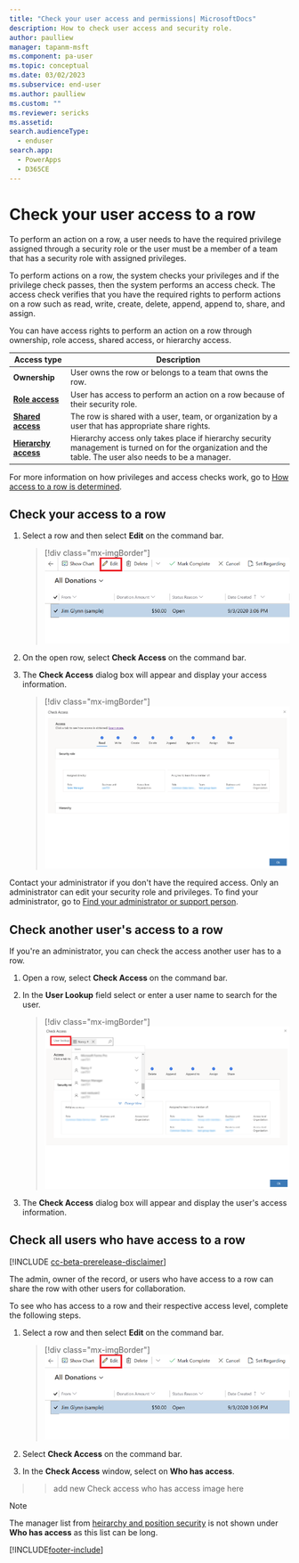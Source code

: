 ```yaml
---
title: "Check your user access and permissions| MicrosoftDocs"
description: How to check user access and security role.
author: paulliew
manager: tapanm-msft
ms.component: pa-user
ms.topic: conceptual
ms.date: 03/02/2023
ms.subservice: end-user
ms.author: paulliew
ms.custom: ""
ms.reviewer: sericks
ms.assetid: 
search.audienceType: 
  - enduser
search.app: 
  - PowerApps
  - D365CE
---
```


# Check your user access to a row

To perform an action on a row, a user needs to have the required privilege assigned through a security role or the user must be a member of a team that has a security role with assigned privileges.

To perform actions on a row, the system checks your privileges and if the privilege check passes, then the system performs an access check. The access check verifies that you have the required rights to perform actions on a row such as read, write, create, delete, append, append to, share, and assign.

You can have access rights to perform an action on a row through ownership, role access, shared access, or hierarchy access.

|Access type|Description|  
|---------------|-----------------|  
|**Ownership**| User owns the row or belongs to a team that owns the row.|  
|[**Role access**](/power-platform/admin/how-record-access-determined#role-access)|User has access to perform an action on a row because of their security role.|  
|[**Shared access**](/power-platform/admin/how-record-access-determined#shared-access)| The row is shared with a user, team, or organization by a user that has appropriate share rights.|  
|[**Hierarchy access**](/power-platform/admin/how-record-access-determined#hierarchy-access)|Hierarchy access only takes place if hierarchy security management is turned on for the organization and the table. The user also needs to be a manager.

For more information on how privileges and access checks work, go to [How access to a row is determined](/power-platform/admin/how-record-access-determined).


## Check your access to a row


1. Select a row and then select **Edit** on the command bar.

    > [!div class="mx-imgBorder"]
    > ![Select a row to edit it.](media/edit_record.png "Select a row to edit it")
  
2. On the open row, select **Check Access** on the command bar.
3. The **Check Access** dialog box will appear and display your access information.


    > [!div class="mx-imgBorder"]
    > ![Access checker showing your access level.](media/check_access_page.png "Access checker showing your access level")
    
Contact your administrator if you don't have the required access. Only an administrator can edit your security role and privileges. To find your administrator, go to [Find your administrator or support person](./find-admin.md).


## Check another user's access to a row

If you're an administrator, you can check the access another user has to a row.

1. Open a row, select **Check Access** on the command bar.
2. In the **User Lookup** field select or enter a user name to search for the user.

   > [!div class="mx-imgBorder"]
   > ![Access checker showing your access level for an admin.](media/check_access_page_admin-1.png "Access checker showing your access level for an admin")
  
3.   The **Check Access** dialog box will appear and display the user's access information.

## Check all users who have access to a row

[!INCLUDE [cc-beta-prerelease-disclaimer](../includes/cc-beta-prerelease-disclaimer.md)]

The admin, owner of the record, or users who have access to a row can share the row with other users for collaboration. 

To see who has access to a row and their respective access level, complete the following steps.

1. Select a row and then select **Edit** on the command bar.

    > [!div class="mx-imgBorder"]
    > ![Select a row to edit it.](media/edit_record.png "Select a row to edit it")
  
2. Select **Check Access** on the command bar.
3. In the **Check Access** window, select on **Who has access**.

  >> add new Check access who has access image here

> [!NOTE]
> The manager list from [heirarchy and position security](/power-platform/admin/hierarchy-security.md#manager-hierarchy-and-position-hierarchy-security-models) is not shown under **Who has access** as this list can be long.


[!INCLUDE[footer-include](../includes/footer-banner.md)]
